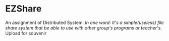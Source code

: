 # EZShare
An assignment of Distributed System.
*In one word: It's a simple(useless) file share system that be able to use with other group's programs or teacher's.*
Upload for souvenir
